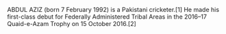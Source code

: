 ABDUL AZIZ (born 7 February 1992) is a Pakistani cricketer.[1] He made his first-class debut for Federally Administered Tribal Areas in the 2016–17 Quaid-e-Azam Trophy on 15 October 2016.[2]
